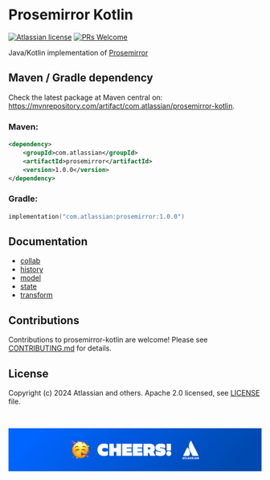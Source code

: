 # Prosemirror Kotlin
[![Atlassian license](https://img.shields.io/badge/license-Apache%202.0-blue.svg?style=flat-square)](LICENSE) [![PRs Welcome](https://img.shields.io/badge/PRs-welcome-brightgreen.svg?style=flat-square)](CONTRIBUTING.md)

Java/Kotlin implementation of [Prosemirror](https://prosemirror.net/)

## Maven / Gradle dependency

Check the latest package at Maven central on: https://mvnrepository.com/artifact/com.atlassian/prosemirror-kotlin.

### Maven:
```xml
<dependency>
    <groupId>com.atlassian</groupId>
    <artifactId>prosemirror</artifactId>
    <version>1.0.0</version>
</dependency>
```

### Gradle:
```kotlin
implementation("com.atlassian:prosemirror:1.0.0")
```
## Documentation

- [collab](src/main/kotlin/com/atlassian/prosemirror/collab/README.md)
- [history](src/main/kotlin/com/atlassian/prosemirror/history/README.md)
- [model](src/main/kotlin/com/atlassian/prosemirror/model/README.md)
- [state](src/main/kotlin/com/atlassian/prosemirror/state/README.md)
- [transform](src/main/kotlin/com/atlassian/prosemirror/transform/README.md)

## Contributions

Contributions to prosemirror-kotlin are welcome! Please see [CONTRIBUTING.md](CONTRIBUTING.md) for details.

## License

Copyright (c) 2024 Atlassian and others.
Apache 2.0 licensed, see [LICENSE](LICENSE) file.

<br/> 


[![With â¤ï¸ from Atlassian](https://raw.githubusercontent.com/atlassian-internal/oss-assets/master/banner-cheers.png)](https://www.atlassian.com)
